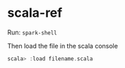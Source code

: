# scala-ref

Run:
`spark-shell`

Then load the file in the scala console

```scala
scala> :load filename.scala
```
